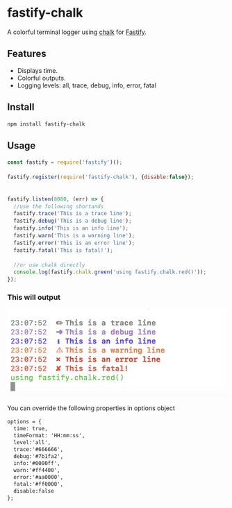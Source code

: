 # fastify-chalk
 
A colorful terminal logger using [chalk](https://github.com/chalk/chalk) for [Fastify](fastify.io).

## Features

* Displays time.
* Colorful outputs.
* Logging levels: all, trace, debug, info, error, fatal

## Install

```bash
npm install fastify-chalk
```

## Usage

```javascript
const fastify = require('fastify')();

fastify.register(require('fastify-chalk'), {disable:false});


fastify.listen(8080, (err) => {
  //use the following shortands
  fastify.trace('This is a trace line');
  fastify.debug('This is a debug line');
  fastify.info('This is an info line');
  fastify.warn('This is a warning line');
  fastify.error('This is an error line');
  fastify.fatal('This is fatal!');
  
  //or use chalk directly
  console.log(fastify.chalk.green('using fastify.chalk.red()'));
});
```

### This will output

![Example Output](example.png)

You can override the following properties in options object
```
options = {
  time: true,
  timeFormat: 'HH:mm:ss',
  level:'all',
  trace:'#666666',
  debug:'#7b1fa2',
  info:'#0000ff',
  warn:'#ff4400',
  error:'#aa0000',
  fatal:'#ff0000',
  disable:false
}; 
```